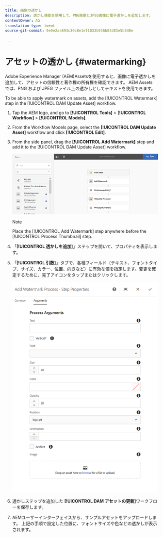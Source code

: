 ```yaml
---
title: 画像の透かし
description: 透かし機能を使用して、PNG画像とJPEG画像に電子透かしを追加します。
contentOwner: AG
translation-type: tm+mt
source-git-commit: 0e0e2aa693c30c8e1ef1033b936b82d83e5b348e

---
```



# アセットの透かし {#watermarking}

Adobe Experience Manager (AEM)Assetsを使用すると、画像に電子透かしを追加して、アセットの信頼性と著作権の所有権を確認できます。 AEM Assets では、PNG および JPEG ファイル上の透かしとしてテキストを使用できます。

To be able to apply watermark on assets, add the [!UICONTROL Watermark] step in the [!UICONTROL DAM Update Asset] workflow.

1. Tap the AEM logo, and go to **[!UICONTROL Tools]** > **[!UICONTROL Workflow]** > **[!UICONTROL Models]**.
1. From the Workflow Models page, select the **[!UICONTROL DAM Update Asset]** workflow and click **[!UICONTROL Edit]**.

1. From the side panel, drag the **[!UICONTROL Add Watermark]** step and add it to the [!UICONTROL DAM Update Asset] workflow.

   ![「DAM アセットの更新」ワークフローへの「透かしを追加」ステップのドラッグ](assets/add_watermark_step_aem_assets.png)

   >[!NOTE]
   >
   >Place the [!UICONTROL Add Watermark] step anywhere before the [!UICONTROL Process Thumbnail] step.

1. 「**[!UICONTROL 透かしを追加]**」ステップを開いて、プロパティを表示します。
1. 「**[!UICONTROL 引数]**」タブで、各種フィールド（テキスト、フォントタイプ、サイズ、カラー、位置、向きなど）に有効な値を指定します。変更を確定するために、完了アイコンをタップまたはクリックします。

   ![Assets における「透かしを追加」ステップの引数の指定](assets/arguments_add_watermark_aem_assets.png)

1. 透かしステップを追加した **[!UICONTROL DAM アセットの更新]**&#x200B;ワークフローを保存します。
1. AEMユーザーインターフェイスから、サンプルアセットをアップロードします。 上記の手順で設定した位置に、フォントサイズや色などの透かしが表示されます。
